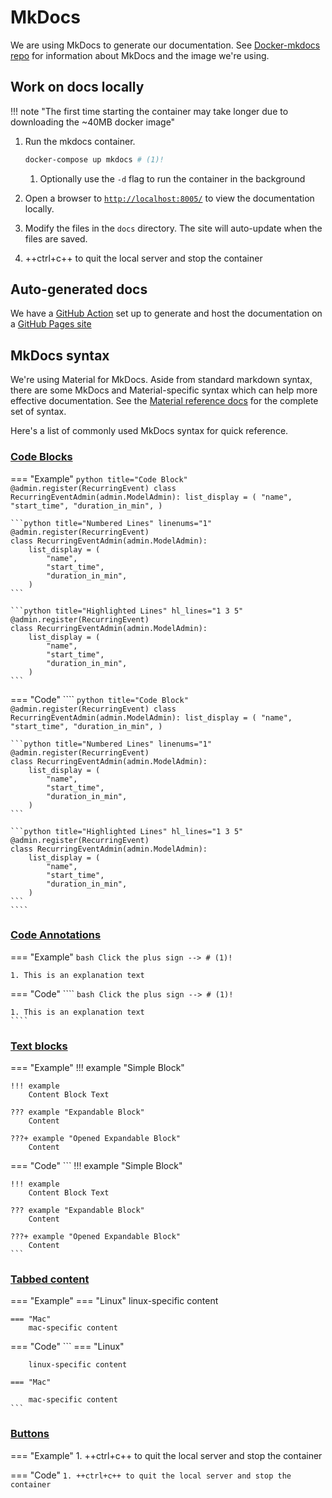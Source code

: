 # MkDocs

We are using MkDocs to generate our documentation. See [Docker-mkdocs repo](https://hackforla.github.io/docker-mkdocs/) for information about MkDocs and the image we're using.

## Work on docs locally

!!! note "The first time starting the container may take longer due to downloading the ~40MB docker image"

1. Run the mkdocs container.

    ```bash
    docker-compose up mkdocs # (1)!
    ```

    1. Optionally use the `-d` flag to run the container in the background

1. Open a browser to [`http://localhost:8005/`](https://localhost:8005/) to view the documentation locally.

1. Modify the files in the `docs` directory. The site will auto-update when the files are saved.

1. ++ctrl+c++ to quit the local server and stop the container

## Auto-generated docs

We have a [GitHub Action](https://github.com/hackforla/peopledepot/blob/main/.github/workflows/deploy-docs.yml) set up to generate and host the documentation on a [GitHub Pages site](https://hackforla.github.io/peopledepot/)

## MkDocs syntax

We're using Material for MkDocs. Aside from standard markdown syntax, there are some MkDocs and Material-specific syntax which can help more effective documentation. See the [Material reference docs](https://squidfunk.github.io/mkdocs-material/reference/) for the complete set of syntax.

Here's a list of commonly used MkDocs syntax for quick reference.

### [Code Blocks](https://squidfunk.github.io/mkdocs-material/reference/code-blocks/)

=== "Example"
    ```python title="Code Block"
    @admin.register(RecurringEvent)
    class RecurringEventAdmin(admin.ModelAdmin):
        list_display = (
            "name",
            "start_time",
            "duration_in_min",
        )
    ```

    ```python title="Numbered Lines" linenums="1"
    @admin.register(RecurringEvent)
    class RecurringEventAdmin(admin.ModelAdmin):
        list_display = (
            "name",
            "start_time",
            "duration_in_min",
        )
    ```

    ```python title="Highlighted Lines" hl_lines="1 3 5"
    @admin.register(RecurringEvent)
    class RecurringEventAdmin(admin.ModelAdmin):
        list_display = (
            "name",
            "start_time",
            "duration_in_min",
        )
    ```

=== "Code"
    ````
    ```python title="Code Block"
    @admin.register(RecurringEvent)
    class RecurringEventAdmin(admin.ModelAdmin):
        list_display = (
            "name",
            "start_time",
            "duration_in_min",
        )
    ```

    ```python title="Numbered Lines" linenums="1"
    @admin.register(RecurringEvent)
    class RecurringEventAdmin(admin.ModelAdmin):
        list_display = (
            "name",
            "start_time",
            "duration_in_min",
        )
    ```

    ```python title="Highlighted Lines" hl_lines="1 3 5"
    @admin.register(RecurringEvent)
    class RecurringEventAdmin(admin.ModelAdmin):
        list_display = (
            "name",
            "start_time",
            "duration_in_min",
        )
    ```
    ````

### [Code Annotations](https://squidfunk.github.io/mkdocs-material/reference/annotations/)

=== "Example"
    ```bash
    Click the plus sign --> # (1)!
    ```

    1. This is an explanation text

=== "Code"
    ````
    ``` bash
    Click the plus sign --> # (1)!
    ```

    1. This is an explanation text
    ````

### [Text blocks](https://facelessuser.github.io/pymdown-extensions/extensions/blocks/plugins/details/)

=== "Example"
    !!! example "Simple Block"

    !!! example
        Content Block Text

    ??? example "Expandable Block"
        Content

    ???+ example "Opened Expandable Block"
        Content

=== "Code"
    ```
    !!! example "Simple Block"

    !!! example
        Content Block Text

    ??? example "Expandable Block"
        Content

    ???+ example "Opened Expandable Block"
        Content
    ```

### [Tabbed content](https://facelessuser.github.io/pymdown-extensions/extensions/tabbed/)

=== "Example"
    === "Linux"
        linux-specific content

    === "Mac"
        mac-specific content

=== "Code"
    ```
    === "Linux"

        linux-specific content

    === "Mac"

        mac-specific content
    ```

### [Buttons](https://squidfunk.github.io/mkdocs-material/reference/buttons/)

=== "Example"
    1. ++ctrl+c++ to quit the local server and stop the container

=== "Code"
    ```
    1. ++ctrl+c++ to quit the local server and stop the container
    ```
